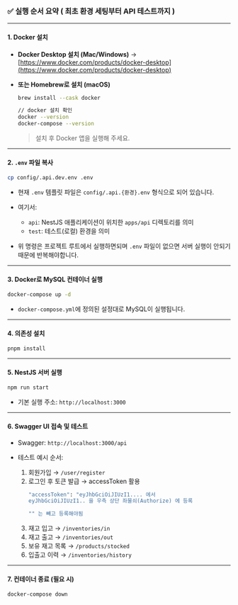 ### ✅ 실행 순서 요약 ( 최초 환경 세팅부터 API 테스트까지 )

---

#### 1. Docker 설치

* **Docker Desktop 설치 (Mac/Windows)**
  → [https://www.docker.com/products/docker-desktop](https://www.docker.com/products/docker-desktop)

* **또는 Homebrew로 설치 (macOS)**

  ```bash
  brew install --cask docker
  
  // docker 설치 확인
  docker --version
  docker-compose --version
  ```

  > 설치 후 Docker 앱을 실행해 주세요.

---

#### 2. `.env` 파일 복사

```bash
cp config/.api.dev.env .env
```

* 현재 `.env` 템플릿 파일은 `config/.api.{환경}.env` 형식으로 되어 있습니다.
* 여기서:

    * `api`: NestJS 애플리케이션이 위치한 `apps/api` 디렉토리를 의미
    * `test`: 테스트(로컬) 환경을 의미
* 위 명령은 프로젝트 루트에서 실행하면되며 `.env` 파일이 없으면 서버 실행이 안되기 때문에 반복해야합니다.

---

#### 3. Docker로 MySQL 컨테이너 실행

```bash
docker-compose up -d
```

* `docker-compose.yml`에 정의된 설정대로 MySQL이 실행됩니다.

---

#### 4. 의존성 설치

```bash
pnpm install
```

---

#### 5. NestJS 서버 실행

```bash
npm run start
```

* 기본 실행 주소: `http://localhost:3000`

---

#### 6. Swagger UI 접속 및 테스트

* Swagger: `http://localhost:3000/api`
* 테스트 예시 순서:

    1. 회원가입 → `/user/register`
    2. 로그인 후 토큰 발급 → accessToken 활용
       ```bash
       "accessToken": "eyJhbGciOiJIUzI1.... 에서
       eyJhbGciOiJIUzI1.. 을 우측 상단 좌물쇠(Authorize) 에 등록
       
       "" 는 빼고 등록해야됨
       ```
    3. 재고 입고 → `/inventories/in`
    4. 재고 출고 → `/inventories/out`
    5. 보유 재고 목록 → `/products/stocked`
    6. 입출고 이력 → `/inventories/history`

---

#### 7. 컨테이너 종료 (필요 시)

```bash
docker-compose down
```

